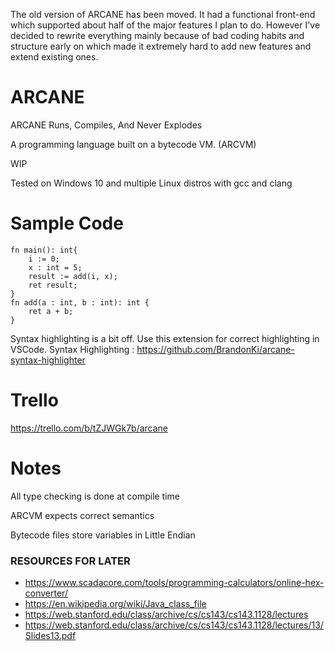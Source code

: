 The old version of ARCANE has been moved.
It had a functional front-end which supported about half of the major features I plan to do.
However I've decided to rewrite everything mainly because
of bad coding habits and structure early on which made it 
extremely hard to add new features and extend existing ones.

# ARCANE
ARCANE Runs, Compiles, And Never Explodes

A programming language built on a bytecode VM. (ARCVM)

WIP

Tested on Windows 10 and multiple Linux distros with gcc and clang

# Sample Code

```zig
fn main(): int{
    i := 0;
    x : int = 5;
    result := add(i, x);
    ret result;
}
fn add(a : int, b : int): int {
    ret a + b;
}
```
Syntax highlighting is a bit off. Use this extension for correct highlighting in VSCode.
Syntax Highlighting : https://github.com/BrandonKi/arcane-syntax-highlighter

# Trello

https://trello.com/b/tZJWGk7b/arcane

# Notes

All type checking is done at compile time

ARCVM expects correct semantics

Bytecode files store variables in Little Endian 

### RESOURCES FOR LATER

- https://www.scadacore.com/tools/programming-calculators/online-hex-converter/
- https://en.wikipedia.org/wiki/Java_class_file
- https://web.stanford.edu/class/archive/cs/cs143/cs143.1128/lectures
- https://web.stanford.edu/class/archive/cs/cs143/cs143.1128/lectures/13/Slides13.pdf

